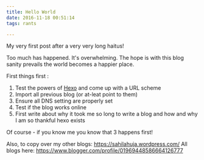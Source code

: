 ```yaml
---
title: Hello World
date: 2016-11-18 00:51:14
tags: rants

---
```

My very first post after a very very long haitus!

Too much has happened. It's overwhelming. 
The hope is with this blog sanity prevails the world becomes a happier place.

First things first :
1. Test the powers of [Hexo](https://hexo.io) and come up with a URL scheme
1. Import all previous blog (or at-leat point to them)
1. Ensure all DNS setting are properly set
1. Test if the blog works online
1. First write about why it took me so long to write a blog and how and why I am so thankful hexo exists

Of course - if you know me you know that 3 happens first!

Also, to copy over my other blogs:
https://sahilahuja.wordpress.com/
All blogs here: https://www.blogger.com/profile/01969448586664126777
